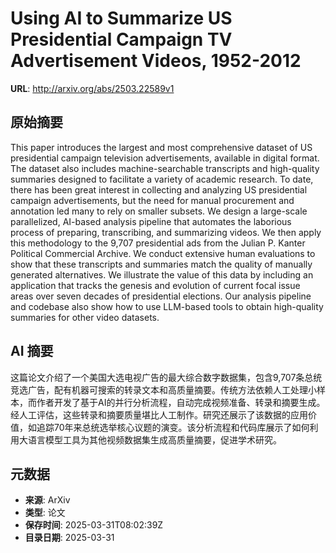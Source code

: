 # Using AI to Summarize US Presidential Campaign TV Advertisement Videos, 1952-2012

**URL**: http://arxiv.org/abs/2503.22589v1

## 原始摘要

This paper introduces the largest and most comprehensive dataset of US
presidential campaign television advertisements, available in digital format.
The dataset also includes machine-searchable transcripts and high-quality
summaries designed to facilitate a variety of academic research. To date, there
has been great interest in collecting and analyzing US presidential campaign
advertisements, but the need for manual procurement and annotation led many to
rely on smaller subsets. We design a large-scale parallelized, AI-based
analysis pipeline that automates the laborious process of preparing,
transcribing, and summarizing videos. We then apply this methodology to the
9,707 presidential ads from the Julian P. Kanter Political Commercial Archive.
We conduct extensive human evaluations to show that these transcripts and
summaries match the quality of manually generated alternatives. We illustrate
the value of this data by including an application that tracks the genesis and
evolution of current focal issue areas over seven decades of presidential
elections. Our analysis pipeline and codebase also show how to use LLM-based
tools to obtain high-quality summaries for other video datasets.


## AI 摘要

这篇论文介绍了一个美国大选电视广告的最大综合数字数据集，包含9,707条总统竞选广告，配有机器可搜索的转录文本和高质量摘要。传统方法依赖人工处理小样本，而作者开发了基于AI的并行分析流程，自动完成视频准备、转录和摘要生成。经人工评估，这些转录和摘要质量堪比人工制作。研究还展示了该数据的应用价值，如追踪70年来总统选举核心议题的演变。该分析流程和代码库展示了如何利用大语言模型工具为其他视频数据集生成高质量摘要，促进学术研究。

## 元数据

- **来源**: ArXiv
- **类型**: 论文
- **保存时间**: 2025-03-31T08:02:39Z
- **目录日期**: 2025-03-31
